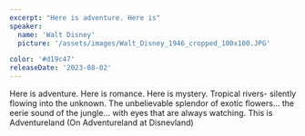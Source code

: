 ```yaml
---
excerpt: "Here is adventure. Here is"
speaker:
  name: 'Walt Disney'
  picture: '/assets/images/Walt_Disney_1946_cropped_100x100.JPG'

color: '#d19c47'
releaseDate: '2023-08-02'
---
```

Here is adventure. Here is romance. Here is mystery. Tropical rivers- silently flowing into the unknown. The unbelievable splendor of exotic flowers... the eerie sound of the jungle... with eyes that are always watching. This is Adventureland  (On Adventureland at Disnevland)
